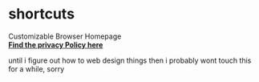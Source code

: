 # shortcuts

Customizable Browser Homepage <br/>
**[Find the privacy Policy here](https://chazzox.github.io/#/privacy)**

until i figure out how to web design things then i probably wont touch this for a while, sorry
